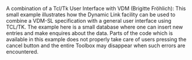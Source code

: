 A combination of a Tcl/Tk User Interface with VDM (Brigitte Fröhlich): 
This small example illustrates how the Dynamic Link facility can be used to combine a VDM-SL specification with a general user interface using TCL/TK. The example here is a small database where one can insert new entries and make enquires about the data. Parts of the code which is available in this example does not properly take care of users pressing the cancel button and the entire Toolbox may disappear when such errors are encountered.
